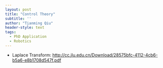 ```yaml
---
layout: post
title: "Control Theory"
subtitle: ''
author: "Tianming Qiu"
header-style: text
tags:
  - PhD Application
  - Robotics
---
```

- Laplace Transform: http://cc.jlu.edu.cn/Download/28575bfc-4112-4cb6-b5a6-e8b1708d547f.pdf